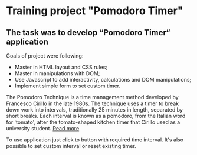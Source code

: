# Training project "Pomodoro Timer"
## The task was to develop “Pomodoro Timer“ application

Goals of project were following:
* Master in HTML layout and CSS rules;
* Master in manipulations with DOM;
* Use Javascript to add interactivity, calculations and DOM manipulations;
* Implement simple form to set custom timer.

The Pomodoro Technique is a time management method developed by Francesco Cirillo in the late 1980s.
The technique uses a timer to break down work into intervals, traditionally 25 minutes in length, separated by short breaks.
Each interval is known as a pomodoro, from the Italian word for 'tomato', after the tomato-shaped kitchen timer that Cirillo used as a university student.
[Read more](https://en.wikipedia.org/wiki/Pomodoro_Technique)

To use application just click to button with required time interval. 
It's also possible to set custom interval or reset existing timer.
